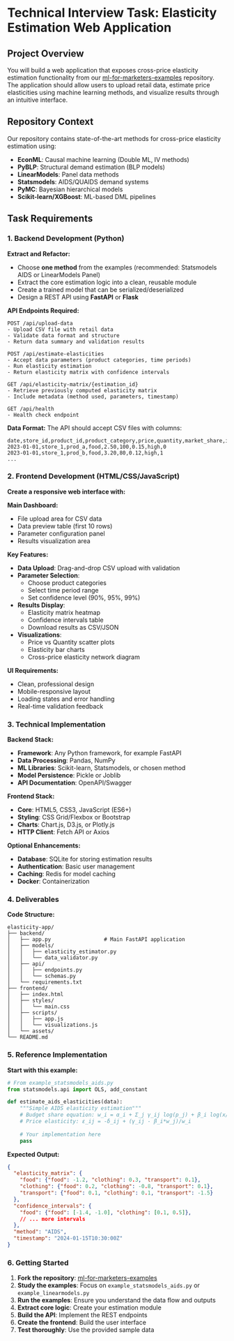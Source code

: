 # Technical Interview Task: Elasticity Estimation Web Application

## Project Overview

You will build a web application that exposes cross-price elasticity estimation functionality from our [ml-for-marketers-examples](https://github.com/Flexiana/ml-for-marketers-examples) repository. The application should allow users to upload retail data, estimate price elasticities using machine learning methods, and visualize results through an intuitive interface.

## Repository Context

Our repository contains state-of-the-art methods for cross-price elasticity estimation using:
- **EconML**: Causal machine learning (Double ML, IV methods)
- **PyBLP**: Structural demand estimation (BLP models)
- **LinearModels**: Panel data methods
- **Statsmodels**: AIDS/QUAIDS demand systems
- **PyMC**: Bayesian hierarchical models
- **Scikit-learn/XGBoost**: ML-based DML pipelines

## Task Requirements

### 1. Backend Development (Python)

**Extract and Refactor:**
- Choose **one method** from the examples (recommended: Statsmodels AIDS or LinearModels Panel)
- Extract the core estimation logic into a clean, reusable module
- Create a trained model that can be serialized/deserialized
- Design a REST API using **FastAPI** or **Flask**

**API Endpoints Required:**
```
POST /api/upload-data
- Upload CSV file with retail data
- Validate data format and structure
- Return data summary and validation results

POST /api/estimate-elasticities
- Accept data parameters (product categories, time periods)
- Run elasticity estimation
- Return elasticity matrix with confidence intervals

GET /api/elasticity-matrix/{estimation_id}
- Retrieve previously computed elasticity matrix
- Include metadata (method used, parameters, timestamp)

GET /api/health
- Health check endpoint
```

**Data Format:**
The API should accept CSV files with columns:
```csv
date,store_id,product_id,product_category,price,quantity,market_share,income_level,promotion
2023-01-01,store_1,prod_a,food,2.50,100,0.15,high,0
2023-01-01,store_1,prod_b,food,3.20,80,0.12,high,1
...
```

### 2. Frontend Development (HTML/CSS/JavaScript)

**Create a responsive web interface with:**

**Main Dashboard:**
- File upload area for CSV data
- Data preview table (first 10 rows)
- Parameter configuration panel
- Results visualization area

**Key Features:**
- **Data Upload**: Drag-and-drop CSV upload with validation
- **Parameter Selection**: 
  - Choose product categories
  - Select time period range
  - Set confidence level (90%, 95%, 99%)
- **Results Display**:
  - Elasticity matrix heatmap
  - Confidence intervals table
  - Download results as CSV/JSON
- **Visualizations**:
  - Price vs Quantity scatter plots
  - Elasticity bar charts
  - Cross-price elasticity network diagram

**UI Requirements:**
- Clean, professional design
- Mobile-responsive layout
- Loading states and error handling
- Real-time validation feedback

### 3. Technical Implementation

**Backend Stack:**
- **Framework**: Any Python framework, for example FastAPI
- **Data Processing**: Pandas, NumPy
- **ML Libraries**: Scikit-learn, Statsmodels, or chosen method
- **Model Persistence**: Pickle or Joblib
- **API Documentation**: OpenAPI/Swagger

**Frontend Stack:**
- **Core**: HTML5, CSS3, JavaScript (ES6+)
- **Styling**: CSS Grid/Flexbox or Bootstrap
- **Charts**: Chart.js, D3.js, or Plotly.js
- **HTTP Client**: Fetch API or Axios

**Optional Enhancements:**
- **Database**: SQLite for storing estimation results
- **Authentication**: Basic user management
- **Caching**: Redis for model caching
- **Docker**: Containerization

### 4. Deliverables

**Code Structure:**
```
elasticity-app/
├── backend/
│   ├── app.py                 # Main FastAPI application
│   ├── models/
│   │   ├── elasticity_estimator.py
│   │   └── data_validator.py
│   ├── api/
│   │   ├── endpoints.py
│   │   └── schemas.py
│   └── requirements.txt
├── frontend/
│   ├── index.html
│   ├── styles/
│   │   └── main.css
│   ├── scripts/
│   │   ├── app.js
│   │   └── visualizations.js
│   └── assets/
└── README.md
```


### 5. Reference Implementation

**Start with this example:**
```python
# From example_statsmodels_aids.py
from statsmodels.api import OLS, add_constant

def estimate_aids_elasticities(data):
    """Simple AIDS elasticity estimation"""
    # Budget share equation: w_i = α_i + Σ_j γ_ij log(p_j) + β_i log(x/P)
    # Price elasticity: ε_ij = -δ_ij + (γ_ij - β_i*w_j)/w_i
    
    # Your implementation here
    pass
```

**Expected Output:**
```json
{
  "elasticity_matrix": {
    "food": {"food": -1.2, "clothing": 0.3, "transport": 0.1},
    "clothing": {"food": 0.2, "clothing": -0.8, "transport": 0.1},
    "transport": {"food": 0.1, "clothing": 0.1, "transport": -1.5}
  },
  "confidence_intervals": {
    "food": {"food": [-1.4, -1.0], "clothing": [0.1, 0.5]},
    // ... more intervals
  },
  "method": "AIDS",
  "timestamp": "2024-01-15T10:30:00Z"
}
```


### 6. Getting Started

1. **Fork the repository**: [ml-for-marketers-examples](https://github.com/Flexiana/ml-for-marketers-examples)
2. **Study the examples**: Focus on `example_statsmodels_aids.py` or `example_linearmodels.py`
3. **Run the examples**: Ensure you understand the data flow and outputs
4. **Extract core logic**: Create your estimation module
5. **Build the API**: Implement the REST endpoints
6. **Create the frontend**: Build the user interface
7. **Test thoroughly**: Use the provided sample data

